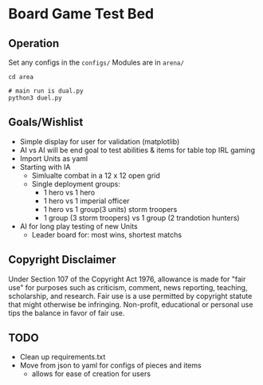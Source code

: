 # Board Game Test Bed

## Operation

Set any configs in the `configs/`
Modules are in `arena/`

```
cd area

# main run is dual.py
python3 duel.py

```

## Goals/Wishlist
- Simple display for user for validation (matplotlib)
- AI vs AI will be end goal to test abilities & items for table top IRL gaming
- Import Units as yaml
- Starting with IA
    - Simlualte combat in a 12 x 12 open grid
    - Single deployment groups:
        - 1 hero vs 1 hero
        - 1 hero vs 1 imperial officer
        - 1 hero vs 1 group(3 units) storm troopers
        - 1 group (3 storm troopers) vs 1 group (2 trandotion hunters)
- AI for long play testing of new Units
    - Leader board for: most wins, shortest matchs


## Copyright Disclaimer 
Under Section 107 of the Copyright Act 1976, allowance is made for "fair use" for purposes such as criticism, comment, news reporting, teaching, scholarship, and research. Fair use is a use permitted by copyright statute that might otherwise be infringing. Non-profit, educational or personal use tips the balance in favor of fair use.

## TODO
- Clean up requirements.txt
- Move from json to yaml for configs of pieces and items
    - allows for ease of creation for users